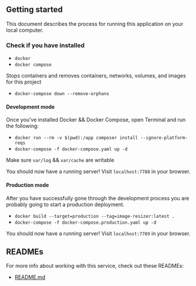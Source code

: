 ## Getting started

This document describes the process for running this application on your local computer.

### Check if you have installed
- `docker`
- `docker compose`

Stops containers and removes containers, networks, volumes, and images for this project

- ```docker-compose down --remove-orphans```

#### Development mode

Once you've installed Docker && Docker Compose, open Terminal and run the following:

- ```docker run --rm -v $(pwd):/app composer install --ignore-platform-reqs```
- ```docker-compose -f docker-compose.yaml up -d```

Make sure ```var/log``` && ```var/cache``` are writable

You should now have a running server! Visit ```localhost:7788``` in your browser.

#### Production mode

After you have successfully gone through the development process you are probably going to start a production deployment.

- ```docker build --target=production --tag=image-resizer:latest .```
- ```docker-compose -f docker-compose.production.yaml up -d```

You should now have a running server! Visit ```localhost:7789``` in your browser.

## READMEs

For more info about working with this service, check out these READMEs:

- [README.md](README.md)
